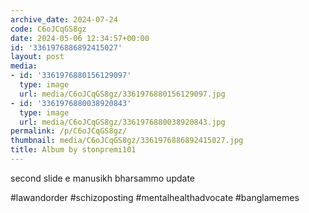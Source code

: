 ```yaml
---
archive_date: 2024-07-24
code: C6oJCqGS8gz
date: 2024-05-06 12:34:57+00:00
id: '3361976886892415027'
layout: post
media:
- id: '3361976880156129097'
  type: image
  url: media/C6oJCqGS8gz/3361976880156129097.jpg
- id: '3361976880038920843'
  type: image
  url: media/C6oJCqGS8gz/3361976880038920843.jpg
permalink: /p/C6oJCqGS8gz/
thumbnail: media/C6oJCqGS8gz/3361976886892415027.jpg
title: Album by stonpremi101
---
```


second slide e manusikh bharsammo update  
  
#lawandorder #schizoposting #mentalhealthadvocate #banglamemes